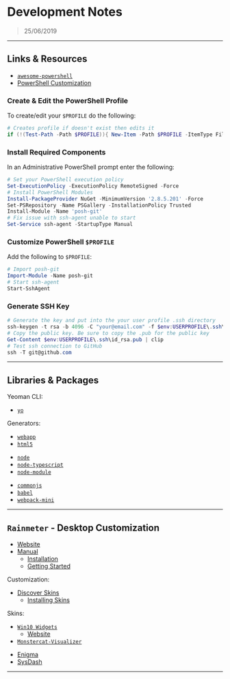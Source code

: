 # Development Notes

> 25/06/2019

---

## Links & Resources

- [`awesome-powershell`](https://github.com/janikvonrotz/awesome-powershell)
- [PowerShell Customization](https://hodgkins.io/ultimate-powershell-prompt-and-git-setup)

### Create & Edit the PowerShell Profile

To create/edit your `$PROFILE` do the following:

```powershell
# Creates profile if doesn't exist then edits it
if (!(Test-Path -Path $PROFILE)){ New-Item -Path $PROFILE -ItemType File } ; ise $PROFILE
```

### Install Required Components

In an Administrative PowerShell prompt enter the following:

```powershell
# Set your PowerShell execution policy
Set-ExecutionPolicy -ExecutionPolicy RemoteSigned -Force
# Install PowerShell Modules
Install-PackageProvider NuGet -MinimumVersion '2.8.5.201' -Force
Set-PSRepository -Name PSGallery -InstallationPolicy Trusted
Install-Module -Name 'posh-git'
# Fix issue with ssh-agent unable to start
Set-Service ssh-agent -StartupType Manual
```

### Customize PowerShell `$PROFILE`

Add the following to `$PROFILE`:

```powershell
# Import posh-git
Import-Module -Name posh-git
# Start ssh-agent
Start-SshAgent
```

### Generate SSH Key

```powershell
# Generate the key and put into the your user profile .ssh directory
ssh-keygen -t rsa -b 4096 -C "your@email.com" -f $env:USERPROFILE\.ssh\id_rsa
# Copy the public key. Be sure to copy the .pub for the public key
Get-Content $env:USERPROFILE\.ssh\id_rsa.pub | clip
# Test ssh connection to GitHub
ssh -T git@github.com
```

---

## Libraries & Packages

Yeoman CLI:

- [`yo`](https://www.npmjs.com/package/yo)

Generators:

- [`webapp`](https://www.npmjs.com/package/generator-webapp)
- [`html5`](https://www.npmjs.com/package/generator-h5bp)

[]()

- [`node`](https://www.npmjs.com/package/generator-node)
- [`node-typescript`](https://www.npmjs.com/package/generator-node-typescript)
- [`node-module`](https://www.npmjs.com/package/generator-nm)

[]()

- [`commonjs`](https://www.npmjs.com/package/generator-commonjs)
- [`babel`](https://www.npmjs.com/package/generator-babel)
- [`webpack-mini`](https://www.npmjs.com/package/generator-webpack-mini)

---

## `Rainmeter` - Desktop Customization

- [Website](https://www.rainmeter.net/)
- [Manual](https://docs.rainmeter.net/manual/)
  - [Installation](https://docs.rainmeter.net/manual/installing-rainmeter/)
  - [Getting Started](https://docs.rainmeter.net/manual/getting-started/)

Customization:

- [Discover Skins](https://www.rainmeter.net/discover/)
  - [Installing Skins](https://docs.rainmeter.net/manual/installing-skins/)

Skins:

- [`Win10 Widgets`](https://github.com/tjmarkham/win10widgets)
  - [Website](https://win10widgets.com/)
- [`Monstercat-Visualizer`](https://github.com/MarcoPixel/monstercat-visualizer)

[]()

- [Enigma](https://github.com/Kaelri/Enigma)
- [SysDash](https://github.com/marcopixel/SysDash)

---
